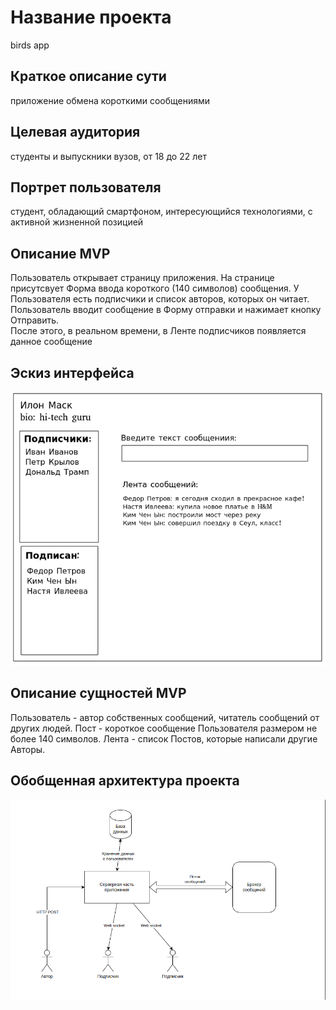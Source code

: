 # Название проекта 
birds app

## Краткое описание сути 
приложение обмена короткими сообщениями

## Целевая аудитория 
студенты и выпускники вузов, от 18 до 22 лет

## Портрет пользователя
студент, обладающий смартфоном, интересующийся технологиями, с активной жизненной позицией

## Описание MVP
Пользователь открывает страницу приложения. На странице присутсвует Форма ввода
короткого (140 символов) сообщения. У Пользователя есть подписчики и список авторов, которых он читает.  
Пользователь вводит сообщение в Форму отправки и нажимает кнопку Отправить.  
После этого, в реальном времени, в Ленте подписчиков появляется данное сообщение

## Эскиз интерфейса
![](img/ae6e24dc.png)

## Описание сущностей MVP
Пользователь - автор собственных сообщений, читатель сообщений от других людей.
Пост - короткое сообщение Пользователя размером не более 140 символов.
Лента - список Постов, которые написали другие Авторы.

## Обобщенная архитектура проекта
![](img/3f656a52.png)